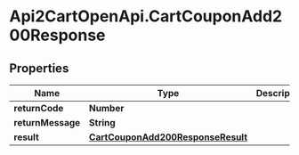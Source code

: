 # Api2CartOpenApi.CartCouponAdd200Response

## Properties

Name | Type | Description | Notes
------------ | ------------- | ------------- | -------------
**returnCode** | **Number** |  | [optional] 
**returnMessage** | **String** |  | [optional] 
**result** | [**CartCouponAdd200ResponseResult**](CartCouponAdd200ResponseResult.md) |  | [optional] 


